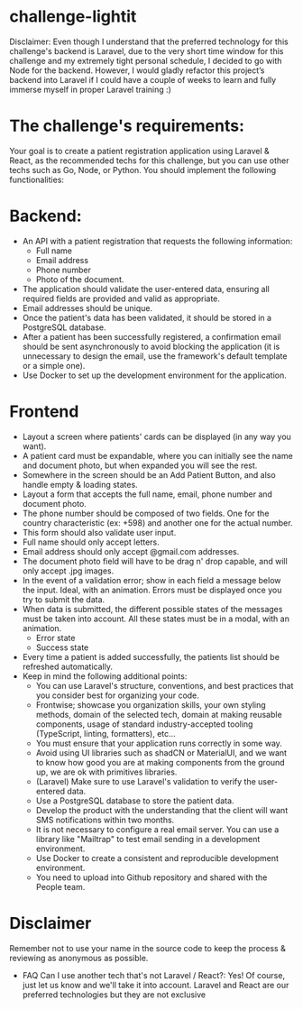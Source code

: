 # challenge-lightit

Disclaimer: Even though I understand that the preferred technology for this challenge's backend is Laravel, due to the very short time window for this challenge and my extremely tight personal schedule, I decided to go with Node for the backend. However, I would gladly refactor this project’s backend into Laravel if I could have a couple of weeks to learn and fully immerse myself in proper Laravel training :)

# The challenge's requirements:

Your goal is to create a patient registration application using Laravel & React, as the recommended techs for this challenge, but you can use other techs such as Go, Node, or Python.
You should implement the following functionalities:

# Backend:
* An API with a patient registration that requests the following information:
  - Full name
  - Email address
  - Phone number
  - Photo of the document.
* The application should validate the user-entered data, ensuring all required fields are provided and valid as appropriate.
* Email addresses should be unique.
* Once the patient's data has been validated, it should be stored in a PostgreSQL database.
* After a patient has been successfully registered, a confirmation email should be sent asynchronously to avoid blocking the application (it is unnecessary to design the email, use the framework's default template or a simple one).
* Use Docker to set up the development environment for the application.

# Frontend
- Layout a screen where patients' cards can be displayed (in any way you want). 
- A patient card must be expandable, where you can initially see the name and document photo, but when expanded you will see the rest. 
- Somewhere in the screen should be an Add Patient Button, and also handle empty & loading states.
- Layout a form that accepts the full name, email, phone number and document photo.
- The phone number should be composed of two fields. One for the country characteristic (ex: +598) and another one for the actual number.
- This form should also validate user input.
- Full name should only accept letters.
- Email address should only accept  @gmail.com  addresses.
- The document photo field will have to be drag n' drop capable, and will only accept .jpg images.
- In the event of a validation error; show in each field a message below the input. Ideal, with an animation. Errors must be displayed once you try to submit the data.
- When data is submitted, the different possible states of the messages must be taken into account. All these states must be in a modal, with an animation.
  * Error state
  * Success state
- Every time a patient is added successfully, the patients list should be refreshed automatically.
- Keep in mind the following additional points:
  * You can use Laravel's structure, conventions, and best practices that you consider best for organizing your code.
  * Frontwise; showcase you organization skills, your own styling methods, domain of the selected tech, domain at making reusable components, usage of standard industry-accepted tooling (TypeScript, linting, formatters), etc...
  * You must ensure that your application runs correctly in some way.
  * Avoid using UI libraries such as shadCN or MaterialUI, and we want to know how good you are at making components from the ground up, we are ok with primitives libraries.
  * (Laravel) Make sure to use Laravel's validation to verify the user-entered data.
  * Use a PostgreSQL database to store the patient data.
  * Develop the product with the understanding that the client will want SMS notifications within two months.
  * It is not necessary to configure a real email server. You can use a library like "Mailtrap" to test email sending in a development environment.
  * Use Docker to create a consistent and reproducible development environment.
  * You need to upload into Github repository and shared with the People team.
    
# Disclaimer
Remember not to use your name in the source code to keep the process & reviewing as anonymous as possible.
* FAQ
Can I use another tech that's not Laravel / React?: Yes! Of course, just let us know and we'll take it into account. Laravel and React are our preferred technologies but they are not exclusive

